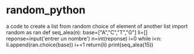 # random_python
a code to create a list from random choice of element of another list
import random as ran
def seq_alea(n):
   base=["A","C","T","G"]
   li=[]
   reponse=input('entrer un nombre')
   n=int(reponse)
   i=0
   while i<n:
       li.append(ran.choice(base))
       i+=1
   return(li)
print(seq_alea(15))
